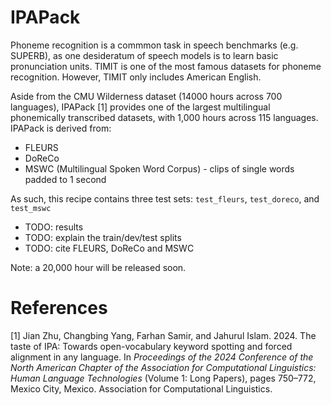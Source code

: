 # IPAPack

Phoneme recognition is a commmon task in speech benchmarks (e.g. SUPERB), as one desideratum of speech models is to learn basic pronunciation units. TIMIT is one of the most famous datasets for phoneme recognition. However, TIMIT only includes American English.

Aside from the CMU Wilderness dataset (14000 hours across 700 languages), IPAPack [1] provides one of the largest multilingual phonemically transcribed datasets, with 1,000 hours across 115 languages. IPAPack is derived from:
* FLEURS
* DoReCo
* MSWC (Multilingual Spoken Word Corpus) - clips of single words padded to 1 second


As such, this recipe contains three test sets: `test_fleurs`, `test_doreco`, and `test_mswc`


* TODO: results
* TODO: explain the train/dev/test splits
* TODO: cite FLEURS, DoReCo and MSWC


Note: a 20,000 hour will be released soon.


# References

[1] Jian Zhu, Changbing Yang, Farhan Samir, and Jahurul Islam. 2024. The taste of IPA: Towards open-vocabulary keyword spotting and forced alignment in any language. In *Proceedings of the 2024 Conference of the North American Chapter of the Association for Computational Linguistics: Human Language Technologies* (Volume 1: Long Papers), pages 750–772, Mexico City, Mexico. Association for Computational Linguistics.
